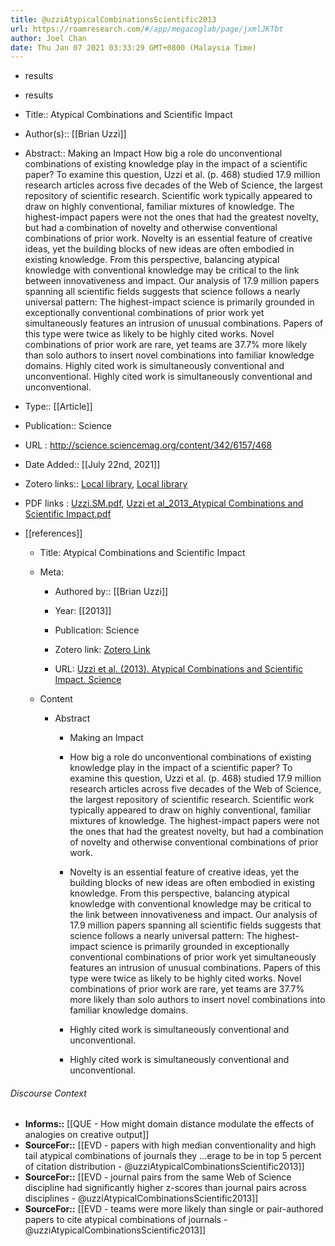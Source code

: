 ```yaml
---
title: @uzziAtypicalCombinationsScientific2013
url: https://roamresearch.com/#/app/megacoglab/page/jxmlJKTbt
author: Joel Chan
date: Thu Jan 07 2021 03:33:29 GMT+0800 (Malaysia Time)
---
```


- results
- results
- Title:: Atypical Combinations and Scientific Impact
- Author(s):: [[Brian Uzzi]]
- Abstract:: Making an Impact
How big a role do unconventional combinations of existing knowledge play in the impact of a scientific paper? To examine this question, Uzzi et al. (p. 468) studied 17.9 million research articles across five decades of the Web of Science, the largest repository of scientific research. Scientific work typically appeared to draw on highly conventional, familiar mixtures of knowledge. The highest-impact papers were not the ones that had the greatest novelty, but had a combination of novelty and otherwise conventional combinations of prior work.
Novelty is an essential feature of creative ideas, yet the building blocks of new ideas are often embodied in existing knowledge. From this perspective, balancing atypical knowledge with conventional knowledge may be critical to the link between innovativeness and impact. Our analysis of 17.9 million papers spanning all scientific fields suggests that science follows a nearly universal pattern: The highest-impact science is primarily grounded in exceptionally conventional combinations of prior work yet simultaneously features an intrusion of unusual combinations. Papers of this type were twice as likely to be highly cited works. Novel combinations of prior work are rare, yet teams are 37.7% more likely than solo authors to insert novel combinations into familiar knowledge domains.
Highly cited work is simultaneously conventional and unconventional.
Highly cited work is simultaneously conventional and unconventional.
- Type:: [[Article]]
- Publication:: Science
- URL : http://science.sciencemag.org/content/342/6157/468
- Date Added:: [[July 22nd, 2021]]
- Zotero links:: [Local library](zotero://select/groups/2451508/items/PDJSRHJ5), [Local library](https://www.zotero.org/groups/2451508/items/PDJSRHJ5)
- PDF links : [Uzzi.SM.pdf](zotero://open-pdf/groups/2451508/items/SPVBMAAJ), [Uzzi et al_2013_Atypical Combinations and Scientific Impact.pdf](zotero://open-pdf/groups/2451508/items/GTUSKYHR)
- [[references]]

    - Title: Atypical Combinations and Scientific Impact

    - Meta:

        - Authored by:: [[Brian Uzzi]]

        - Year: [[2013]]

        - Publication: Science

        - Zotero link: [Zotero Link](zotero://select/items/7_PDJSRHJ5)

        - URL: [Uzzi et al. (2013). Atypical Combinations and Scientific Impact. Science](http://science.sciencemag.org/content/342/6157/468)

    - Content

        - Abstract

            - Making an Impact

            - How big a role do unconventional combinations of existing knowledge play in the impact of a scientific paper? To examine this question, Uzzi et al. (p. 468) studied 17.9 million research articles across five decades of the Web of Science, the largest repository of scientific research. Scientific work typically appeared to draw on highly conventional, familiar mixtures of knowledge. The highest-impact papers were not the ones that had the greatest novelty, but had a combination of novelty and otherwise conventional combinations of prior work.

            - Novelty is an essential feature of creative ideas, yet the building blocks of new ideas are often embodied in existing knowledge. From this perspective, balancing atypical knowledge with conventional knowledge may be critical to the link between innovativeness and impact. Our analysis of 17.9 million papers spanning all scientific fields suggests that science follows a nearly universal pattern: The highest-impact science is primarily grounded in exceptionally conventional combinations of prior work yet simultaneously features an intrusion of unusual combinations. Papers of this type were twice as likely to be highly cited works. Novel combinations of prior work are rare, yet teams are 37.7% more likely than solo authors to insert novel combinations into familiar knowledge domains.

            - Highly cited work is simultaneously conventional and unconventional.

            - Highly cited work is simultaneously conventional and unconventional.

###### Discourse Context

- **Informs::** [[QUE - How might domain distance modulate the effects of analogies on creative output]]
- **SourceFor::** [[EVD - papers with high median conventionality and high tail atypical combinations of journals they ...erage to be in top 5 percent of citation distribution - @uzziAtypicalCombinationsScientific2013]]
- **SourceFor::** [[EVD - journal pairs from the same Web of Science discipline had significantly higher z-scores than journal pairs across disciplines - @uzziAtypicalCombinationsScientific2013]]
- **SourceFor::** [[EVD - teams were more likely than single or pair-authored papers to cite atypical combinations of journals - @uzziAtypicalCombinationsScientific2013]]
